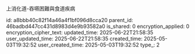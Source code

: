 上消化道-吞嚥困難與食道疾病



id: a8bbb40c82f14a46a4f1bf096d8cca20
parent_id: 46badbd447cc431d8983d4e9b93582a0
is_shared: 0
encryption_applied: 0
encryption_cipher_text: 
updated_time: 2025-06-22T21:58:35
user_updated_time: 2025-06-22T21:58:35
created_time: 2025-05-03T19:32:52
user_created_time: 2025-05-03T19:32:52
type_: 2